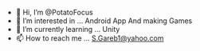 - 👋 Hi, I’m @PotatoFocus
- 👀 I’m interested in ... Android App And making Games
- 🌱 I’m currently learning ... Unity
- 📫 How to reach me ... S.Gareb1@yahoo.com

<!---
PotatoFocus/PotatoFocus is a ✨ special ✨ repository because its `README.md` (this file) appears on your GitHub profile.
You can click the Preview link to take a look at your changes.
--->
